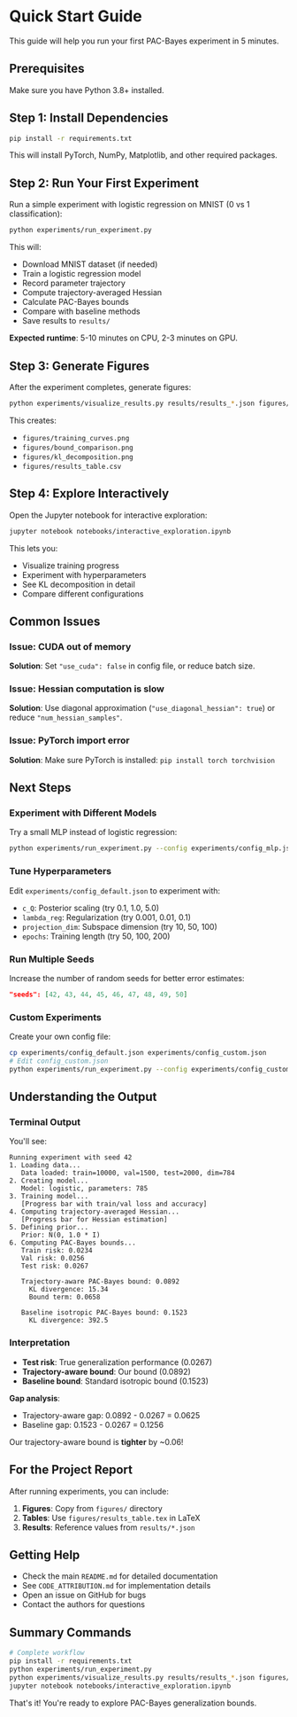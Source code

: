 # Quick Start Guide

This guide will help you run your first PAC-Bayes experiment in 5 minutes.

## Prerequisites

Make sure you have Python 3.8+ installed.

## Step 1: Install Dependencies

```bash
pip install -r requirements.txt
```

This will install PyTorch, NumPy, Matplotlib, and other required packages.

## Step 2: Run Your First Experiment

Run a simple experiment with logistic regression on MNIST (0 vs 1 classification):

```bash
python experiments/run_experiment.py
```

This will:
- Download MNIST dataset (if needed)
- Train a logistic regression model
- Record parameter trajectory
- Compute trajectory-averaged Hessian
- Calculate PAC-Bayes bounds
- Compare with baseline methods
- Save results to `results/`

**Expected runtime**: 5-10 minutes on CPU, 2-3 minutes on GPU.

## Step 3: Generate Figures

After the experiment completes, generate figures:

```bash
python experiments/visualize_results.py results/results_*.json figures/
```

This creates:
- `figures/training_curves.png`
- `figures/bound_comparison.png`
- `figures/kl_decomposition.png`
- `figures/results_table.csv`

## Step 4: Explore Interactively

Open the Jupyter notebook for interactive exploration:

```bash
jupyter notebook notebooks/interactive_exploration.ipynb
```

This lets you:
- Visualize training progress
- Experiment with hyperparameters
- See KL decomposition in detail
- Compare different configurations

## Common Issues

### Issue: CUDA out of memory
**Solution**: Set `"use_cuda": false` in config file, or reduce batch size.

### Issue: Hessian computation is slow
**Solution**: Use diagonal approximation (`"use_diagonal_hessian": true`) or reduce `"num_hessian_samples"`.

### Issue: PyTorch import error
**Solution**: Make sure PyTorch is installed: `pip install torch torchvision`

## Next Steps

### Experiment with Different Models

Try a small MLP instead of logistic regression:

```bash
python experiments/run_experiment.py --config experiments/config_mlp.json
```

### Tune Hyperparameters

Edit `experiments/config_default.json` to experiment with:
- `c_Q`: Posterior scaling (try 0.1, 1.0, 5.0)
- `lambda_reg`: Regularization (try 0.001, 0.01, 0.1)
- `projection_dim`: Subspace dimension (try 10, 50, 100)
- `epochs`: Training length (try 50, 100, 200)

### Run Multiple Seeds

Increase the number of random seeds for better error estimates:

```json
"seeds": [42, 43, 44, 45, 46, 47, 48, 49, 50]
```

### Custom Experiments

Create your own config file:

```bash
cp experiments/config_default.json experiments/config_custom.json
# Edit config_custom.json
python experiments/run_experiment.py --config experiments/config_custom.json
```

## Understanding the Output

### Terminal Output

You'll see:
```
Running experiment with seed 42
1. Loading data...
   Data loaded: train=10000, val=1500, test=2000, dim=784
2. Creating model...
   Model: logistic, parameters: 785
3. Training model...
   [Progress bar with train/val loss and accuracy]
4. Computing trajectory-averaged Hessian...
   [Progress bar for Hessian estimation]
5. Defining prior...
   Prior: N(0, 1.0 * I)
6. Computing PAC-Bayes bounds...
   Train risk: 0.0234
   Val risk: 0.0256
   Test risk: 0.0267
   
   Trajectory-aware PAC-Bayes bound: 0.0892
     KL divergence: 15.34
     Bound term: 0.0658
   
   Baseline isotropic PAC-Bayes bound: 0.1523
     KL divergence: 392.5
```

### Interpretation

- **Test risk**: True generalization performance (0.0267)
- **Trajectory-aware bound**: Our bound (0.0892)
- **Baseline bound**: Standard isotropic bound (0.1523)

**Gap analysis**: 
- Trajectory-aware gap: 0.0892 - 0.0267 = 0.0625
- Baseline gap: 0.1523 - 0.0267 = 0.1256

Our trajectory-aware bound is **tighter** by ~0.06!

## For the Project Report

After running experiments, you can include:

1. **Figures**: Copy from `figures/` directory
2. **Tables**: Use `figures/results_table.tex` in LaTeX
3. **Results**: Reference values from `results/*.json`

## Getting Help

- Check the main `README.md` for detailed documentation
- See `CODE_ATTRIBUTION.md` for implementation details
- Open an issue on GitHub for bugs
- Contact the authors for questions

## Summary Commands

```bash
# Complete workflow
pip install -r requirements.txt
python experiments/run_experiment.py
python experiments/visualize_results.py results/results_*.json figures/
jupyter notebook notebooks/interactive_exploration.ipynb
```

That's it! You're ready to explore PAC-Bayes generalization bounds.
